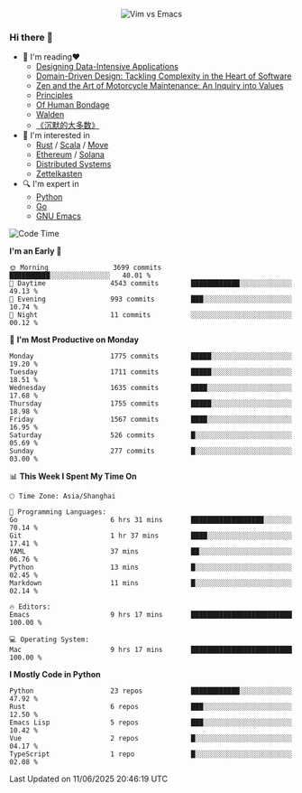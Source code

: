 <p align="center">
    <img src="https://gist.githubusercontent.com/coldnight/e696baffb094e71c96cb302118878eae/raw/40ea5053a6f66cc65f90f437e4173497da225958/banner.gif" alt="Vim vs Emacs" />
</p>

### Hi there 👋

- 📖 I'm reading❤️
    + [Designing Data-Intensive Applications](https://www.oreilly.com/library/view/designing-data-intensive-applications/9781491903063/)
    + [Domain-Driven Design: Tackling Complexity in the Heart of Software](https://www.dddcommunity.org/book/evans_2003/)
    + [Zen and the Art of Motorcycle Maintenance: An Inquiry into Values](https://en.wikipedia.org/wiki/Zen_and_the_Art_of_Motorcycle_Maintenance)
    + [Principles](https://www.principles.com/)
    + [Of Human Bondage](https://en.wikipedia.org/wiki/Of_Human_Bondage)
    + [Walden](https://en.wikipedia.org/wiki/Walden)
    + [《沉默的大多数》](https://en.wikipedia.org/wiki/Silent_majority)
- 🌱 I'm interested in
    + [Rust](https://www.rust-lang.org/) / [Scala](https://www.scala-lang.org/) / [Move](https://github.com/move-language/move/)
    + [Ethereum](https://ethereum.org/en/) / [Solana](https://solana.com/)
	+ [Distributed Systems](https://www.linuxzen.com/notes/topics/20200320174417_%E5%88%86%E5%B8%83%E5%BC%8F/)
	+ [Zettelkasten](https://www.linuxzen.com/notes/notes/20220120080920-slip_box/)
- 🔍 I'm expert in
    + [Python](https://www.python.org/)
    + [Go](https://go.dev/)
    + [GNU Emacs](https://www.gnu.org/software/emacs/)

<!--START_SECTION:waka-->
![Code Time](http://img.shields.io/badge/Code%20Time-3%2C263%20hrs%2011%20mins-blue)

**I'm an Early 🐤** 

```text
🌞 Morning                3699 commits        ██████████░░░░░░░░░░░░░░░   40.01 % 
🌆 Daytime                4543 commits        ████████████░░░░░░░░░░░░░   49.13 % 
🌃 Evening                993 commits         ███░░░░░░░░░░░░░░░░░░░░░░   10.74 % 
🌙 Night                  11 commits          ░░░░░░░░░░░░░░░░░░░░░░░░░   00.12 % 
```
📅 **I'm Most Productive on Monday** 

```text
Monday                   1775 commits        █████░░░░░░░░░░░░░░░░░░░░   19.20 % 
Tuesday                  1711 commits        █████░░░░░░░░░░░░░░░░░░░░   18.51 % 
Wednesday                1635 commits        ████░░░░░░░░░░░░░░░░░░░░░   17.68 % 
Thursday                 1755 commits        █████░░░░░░░░░░░░░░░░░░░░   18.98 % 
Friday                   1567 commits        ████░░░░░░░░░░░░░░░░░░░░░   16.95 % 
Saturday                 526 commits         █░░░░░░░░░░░░░░░░░░░░░░░░   05.69 % 
Sunday                   277 commits         █░░░░░░░░░░░░░░░░░░░░░░░░   03.00 % 
```


📊 **This Week I Spent My Time On** 

```text
🕑︎ Time Zone: Asia/Shanghai

💬 Programming Languages: 
Go                       6 hrs 31 mins       ██████████████████░░░░░░░   70.14 % 
Git                      1 hr 37 mins        ████░░░░░░░░░░░░░░░░░░░░░   17.41 % 
YAML                     37 mins             ██░░░░░░░░░░░░░░░░░░░░░░░   06.76 % 
Python                   13 mins             █░░░░░░░░░░░░░░░░░░░░░░░░   02.45 % 
Markdown                 11 mins             █░░░░░░░░░░░░░░░░░░░░░░░░   02.14 % 

🔥 Editors: 
Emacs                    9 hrs 17 mins       █████████████████████████   100.00 % 

💻 Operating System: 
Mac                      9 hrs 17 mins       █████████████████████████   100.00 % 
```

**I Mostly Code in Python** 

```text
Python                   23 repos            ████████████░░░░░░░░░░░░░   47.92 % 
Rust                     6 repos             ███░░░░░░░░░░░░░░░░░░░░░░   12.50 % 
Emacs Lisp               5 repos             ███░░░░░░░░░░░░░░░░░░░░░░   10.42 % 
Vue                      2 repos             █░░░░░░░░░░░░░░░░░░░░░░░░   04.17 % 
TypeScript               1 repo              █░░░░░░░░░░░░░░░░░░░░░░░░   02.08 % 
```




 Last Updated on 11/06/2025 20:46:19 UTC
<!--END_SECTION:waka-->
